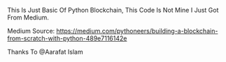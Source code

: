 This Is Just Basic Of Python Blockchain, This Code Is Not Mine I Just Got From Medium.

Medium Source: https://medium.com/pythoneers/building-a-blockchain-from-scratch-with-python-489e7116142e

Thanks To @Aarafat Islam
